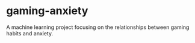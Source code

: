 # gaming-anxiety
A machine learning project focusing on the relationships between gaming habits and anxiety.

